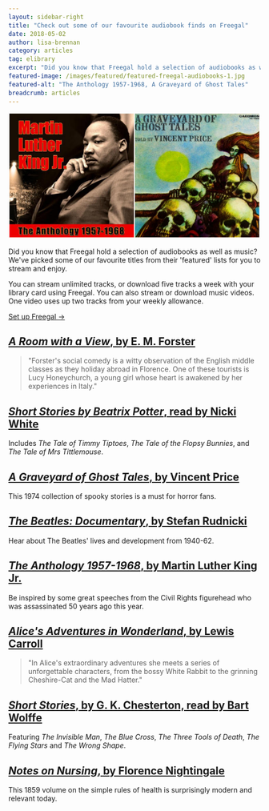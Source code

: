 ```yaml
---
layout: sidebar-right
title: "Check out some of our favourite audiobook finds on Freegal"
date: 2018-05-02
author: lisa-brennan
category: articles
tag: elibrary
excerpt: "Did you know that Freegal hold a selection of audiobooks as well as music? We've picked some of our favourite titles from their 'featured' lists for you to stream and enjoy."
featured-image: /images/featured/featured-freegal-audiobooks-1.jpg
featured-alt: "The Anthology 1957-1968, A Graveyard of Ghost Tales"
breadcrumb: articles
---
```


![The Anthology 1957-1968, A Graveyard of Ghost Tales](/images/featured/featured-freegal-audiobooks-1.jpg)

Did you know that Freegal hold a selection of audiobooks as well as music? We've picked some of our favourite titles from their 'featured' lists for you to stream and enjoy.

You can stream unlimited tracks, or download five tracks a week with your library card using Freegal. You can also stream or download music videos. One video uses up two tracks from your weekly allowance.

[Set up Freegal &rarr;](/elibrary/freegal/)

## [<cite>A Room with a View</cite>, by E. M. Forster](https://suffolklibraries.freegalmusic.com/home/featured/audiobooks/889176198915/2)

> "Forster's social comedy is a witty observation of the English middle classes as they holiday abroad in Florence. One of these tourists is Lucy Honeychurch, a young girl whose heart is awakened by her experiences in Italy."

## [<cite>Short Stories by Beatrix Potter</cite>, read by Nicki White](https://suffolklibraries.freegalmusic.com/home/featured/audiobooks/889176066368/2)

Includes <cite>The Tale of Timmy Tiptoes</cite>, <cite>The Tale of the Flopsy Bunnies</cite>, and <cite>The Tale of Mrs Tittlemouse</cite>.

## [<cite>A Graveyard of Ghost Tales</cite>, by Vincent Price](https://suffolklibraries.freegalmusic.com/home/featured/audiobooks/190374613811/2)

This 1974 collection of spooky stories is a must for horror fans.

## [<cite>The Beatles: Documentary</cite>, by Stefan Rudnicki](https://suffolklibraries.freegalmusic.com/home/featured/audiobooks/888003243262/2)

Hear about The Beatles' lives and development from 1940-62.

## [<cite>The Anthology 1957-1968</cite>, by Martin Luther King Jr.](https://suffolklibraries.freegalmusic.com/home/featured/audiobooks/886788817975/2)

Be inspired by some great speeches from the Civil Rights figurehead who was assassinated 50 years ago this year.

## [<cite>Alice's Adventures in Wonderland</cite>, by Lewis Carroll](https://suffolklibraries.freegalmusic.com/home/featured/audiobooks/353003/2)

> "In Alice's extraordinary adventures she meets a series of unforgettable characters, from the bossy White Rabbit to the grinning Cheshire-Cat and the Mad Hatter."

## [<cite>Short Stories</cite>, by G. K. Chesterton, read by Bart Wolffe](https://suffolklibraries.freegalmusic.com/home/featured/audiobooks/887396514355/2)

Featuring <cite>The Invisible Man</cite>, <cite>The Blue Cross</cite>, <cite>The Three Tools of Death</cite>, <cite>The Flying Stars</cite> and <cite>The Wrong Shape</cite>.

## [<cite>Notes on Nursing</cite>, by Florence Nightingale](https://suffolklibraries.freegalmusic.com/home/featured/audiobooks/889176828478/2)

This 1859 volume on the simple rules of health is surprisingly modern and relevant today.
